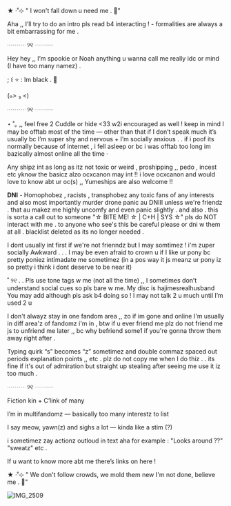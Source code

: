★ ‧˚⊹ " I won't fall down u need me . 💢"


Aha ,, I’ll try to do an intro pls read b4 interacting ! - formalities are always a bit embarrassing for me .

┈┈┈ ୨୧ ┈┈┈


Hey hey ,, I’m spookie or Noah anything u wanna call me really idc or mind (I have too many namez) .

; ꒰ ⭐️ : Im black  . 🪼

(๑> ₃ <)

┈┈┈ ୨୧ ┈┈┈

⋆ ˚｡ ,, feel free 2 Cuddle or hide <33 w2i encouraged as well ! keep in mind I may be offtab most of the time — other than that if I don’t speak much it’s usually bc I’m super shy and nervous + I’m socially anxious . . if i poof its normally because of internet , i fell asleep or bc i was offtab too long im bazically almost online all the time 
‧

Any shipz int as long as itz not toxic or weird , proshipping ,, pedo , incest etc yknow the basicz alzo ocxcanon may int !! i love ocxcanon and would love to know abt ur oc(s) ,, Yumeships are also welcome !! 


**DNI** - Homophobez , racists , transphobez any toxic fans of any interests and also most importantly murder drone panic au DNIII unless we're friendz . that au makez me highly uncomfy and even panic slightly .  and also . this is sorta a call out to someone "☆ BITE ME! ☆ | C+H | SYS ☆"  pls do NOT interact with me . to anyone who see's this be careful please or dni w them at all . blacklist deleted as its no longer needed .


I dont usually int first if we're not frienndz but I may somtimez ! i'm zuper socially  Awkward   . . .  I may be even afraid to crown u if I like ur pony bc pretty poniez intimadate me sometimez (in a pos way it js meanz ur pony iz so pretty i think i dont deserve to be near it)


˚ ୨୧ . . Pls use tone tags w me (not all the time) ,, I sometimes don’t understand social cues so pls bare w me. 
My disc is hajimesrealhusband You may add although pls ask b4 doing so ! I may not talk 2 u much until I’m used 2 u


I don't alwayz stay in one fandom area ,, zo if im gone and online I'm usually in diff area'z of fandomz i'm in , btw if u ever friend me plz do not friend me js to unfriend me later ,, bc why befriend some1 if you're gonna throw them away right after  .



Typing quirk “s” becomes “z” sometimez and double commaz spaced out periods explanation points ,,   etc . plz do not copy me when I do thiz . . its fine if it's out of admiration but straight up stealing after seeing me use it iz too much .

┈┈┈ ୨୧ ┈┈┈


Fiction kin + C’link of many

I’m in multifandomz — basically too many interestz to list


I say meow, yawn(z) and sighs a lot — kinda like a stim (?)

i sometimez zay actionz outloud in text aha for example : "Looks around ??" "sweatz" etc . 

If u want to know more abt me there’s links on here !



★ ‧˚⊹ " We don't follow crowds, we mold them new
I'm not done, believe me . 🦴"

![IMG_2509](https://github.com/user-attachments/assets/3a21c05b-9379-4ffb-b5f3-ef91c3867732)
